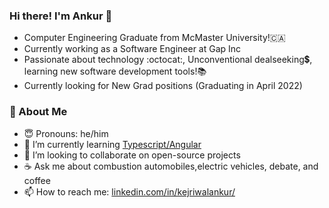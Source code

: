 ### Hi there! I'm Ankur 👋
- Computer Engineering Graduate from McMaster University!🇨🇦
- Currently working as a Software Engineer at Gap Inc
- Passionate about technology :octocat:, Unconventional dealseeking💲, learning new software development tools!📚
- Currently looking for New Grad positions (Graduating in April 2022)
### 📘 About Me
- 😇  Pronouns: he/him 
- 🌱 I’m currently learning [Typescript/Angular](https://angular.io/)
- 👯 I’m looking to collaborate on open-source projects
- ☕  Ask me about combustion automobiles,electric vehicles, debate, and coffee
-  📫 How to reach me: [linkedin.com/in/kejriwalankur/](https://www.linkedin.com/in/kejriwalankur/)
<!--
**ankurkejriwal/ankurkejriwal** is a ✨ _special_ ✨ repository because its `README.md` (this file) appears on your GitHub profile.

Here are some ideas to get you started:

- 🔭 I’m currently working on ...
- 🌱 I’m currently learning ...
- 👯 I’m looking to collaborate on ...
- 🤔 I’m looking for help with ...
- 💬 Ask me about ...
- 📫 How to reach me: ...
- 😄 Pronouns: ...
- ⚡ Fun fact: ...
-->
